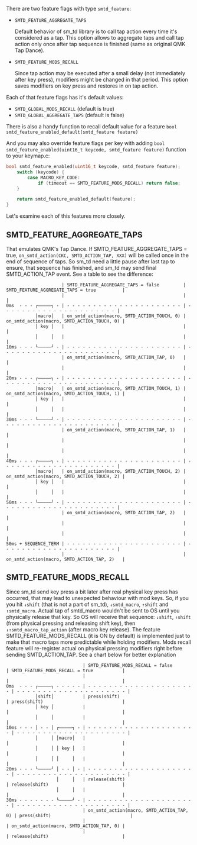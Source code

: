 There are two feature flags with type `smtd_feature`:

- `SMTD_FEATURE_AGGREGATE_TAPS`

  Default behavior of sm_td library is to call tap action every time it's considered as a tap. This option allows to aggregate taps and call tap action only once after tap sequence is finished (same as original QMK Tap Dance).


- `SMTD_FEATURE_MODS_RECALL`
  
  Since tap action may be executed after a small delay (not immediately after key press), modifiers might be changed in that period. This option saves modifiers on key press and restores in on tap action.


Each of that feature flags has it's default values:
- `SMTD_GLOBAL_MODS_RECALL` (default is true) 
- `SMTD_GLOBAL_AGGREGATE_TAPS` (default is false) 

There is also a handy function to recall default value for a feature `bool smtd_feature_enabled_default(smtd_feature feature)`

And you may also override feature flags per key with adding `bool smtd_feature_enabled(uint16_t keycode, smtd_feature feature)` function to your keymap.c:

```c
bool smtd_feature_enabled(uint16_t keycode, smtd_feature feature);
    switch (keycode) {
        case MACRO_KEY_CODE:
            if (timeout == SMTD_FEATURE_MODS_RECALL) return false;
    }

    return smtd_feature_enabled_default(feature);
}
```


Let's examine each of this features more closely.

## SMTD_FEATURE_AGGREGATE_TAPS

That emulates QMK's Tap Dance. If SMTD_FEATURE_AGGREGATE_TAPS = true, `on_smtd_action(CKC, SMTD_ACTION_TAP, XXX)` will be called once in the end of sequence of taps. So sm_td need a little pause after last tap to ensure, that sequence has finished, and sm_td may send final SMTD_ACTION_TAP event. See a table to see the difference:

```								 
                     | SMTD_FEATURE_AGGREGATE_TAPS = false         | SMTD_FEATURE_AGGREGATE_TAPS = true          |
                     |                                             |                                             |
0ms  - - - ┌—————┐ - | - - - - - - - - - - - - - - - - - - - - - - | - - - - - - - - - - - - - - - - - - - - - - |
           │macro│   | on_smtd_action(macro, SMTD_ACTION_TOUCH, 0) | on_smtd_action(macro, SMTD_ACTION_TOUCH, 0) |
           │ key │   |                                             |                                             |
           │     │   |                                             |                                             |
10ms - - - └—————┘ - | - - - - - - - - - - - - - - - - - - - - - - | - - - - - - - - - - - - - - - - - - - - - - |
                     | on_smtd_action(macro, SMTD_ACTION_TAP, 0)   |                                             |
                     |                                             |                                             |
20ms - - - ┌—————┐ - | - - - - - - - - - - - - - - - - - - - - - - | - - - - - - - - - - - - - - - - - - - - - - |
           │macro│   | on_smtd_action(macro, SMTD_ACTION_TOUCH, 1) | on_smtd_action(macro, SMTD_ACTION_TOUCH, 1) |
           │ key │   |                                             |                                             |
           │     │   |                                             |                                             |
30ms - - - └—————┘ - | - - - - - - - - - - - - - - - - - - - - - - | - - - - - - - - - - - - - - - - - - - - - - |
                     | on_smtd_action(macro, SMTD_ACTION_TAP, 1)   |                                             |
                     |                                             |                                             |
                     |                                             |                                             |
40ms - - - ┌—————┐ - | - - - - - - - - - - - - - - - - - - - - - - | - - - - - - - - - - - - - - - - - - - - - - |
           │macro│   | on_smtd_action(macro, SMTD_ACTION_TOUCH, 2) | on_smtd_action(macro, SMTD_ACTION_TOUCH, 2) |
           │ key │   |                                             |                                             |
           │     │   |                                             |                                             |
50ms - - - └—————┘ - | - - - - - - - - - - - - - - - - - - - - - - | - - - - - - - - - - - - - - - - - - - - - - |
                     | on_smtd_action(macro, SMTD_ACTION_TAP, 2)   |                                             |
                     |                                             |                                             |
                     |                                             |                                             |
50ms + SEQUENCE_TERM | - - - - - - - - - - - - - - - - - - - - - - | - - - - - - - - - - - - - - - - - - - - - - |
                     |                                             | on_smtd_action(macro, SMTD_ACTION_TAP, 2)   |
```

## SMTD_FEATURE_MODS_RECALL

Since sm_td send key press a bit later after real physical key press has occurred, that may lead to unexpected behaviour with mod keys. So, if you you hit `↓shift` (that is not a part of sm_td), `↓smtd_macro`, `↑shift` and `↑smtd_macro`. Actual tap of smtd_macro wouldn't be sent to OS until you physically release that key. So OS will receive that sequence: `↓shift`, `↑shift` (from physical pressing and releasing shift key), then `↓↑smtd_macro_tap_action` (after macro key release). The feature SMTD_FEATURE_MODS_RECALL (it is ON by default) is implemented just to make that macro taps more predictable while holding modifiers. Mods recall feature will re-register actual on physical pressing modifiers right before sending SMTD_ACTION_TAP. See a chart below for better explanation

```
                             | SMTD_FEATURE_MODS_RECALL = false          | SMTD_FEATURE_MODS_RECALL = true           |
                             |                                           |                                           |
0ms  - - - ┌—————┐ - - - - - | - - - - - - - - - - - - - - - - - - - - - | - - - - - - - - - - - - - - - - - - - - - |
           │shift│           | press(shift)                              | press(shift)                              |
           │ key │           |                                           |                                           |
           │     │           |                                           |                                           |
10ms - - - │ - - │ ┌—————┐ - | - - - - - - - - - - - - - - - - - - - - - | - - - - - - - - - - - - - - - - - - - - - |
           │     │ │macro│   |                                           |                                           |
           │     │ │ key │   |                                           |                                           |
           │     │ │     │   |                                           |                                           |
20ms - - - └—————┘ │ - - │ - | - - - - - - - - - - - - - - - - - - - - - | - - - - - - - - - - - - - - - - - - - - - |
                   │     │   | release(shift)                            | release(shift)                            |
                   │     │   |                                           |                                           |
30ms - - - - - - - └—————┘ - | - - - - - - - - - - - - - - - - - - - - - | - - - - - - - - - - - - - - - - - - - - - |
                             | on_smtd_action(macro, SMTD_ACTION_TAP, 0) | press(shift)                              |
                             |                                           | on_smtd_action(macro, SMTD_ACTION_TAP, 0) |
                             |                                           | release(shift)                            |
```
